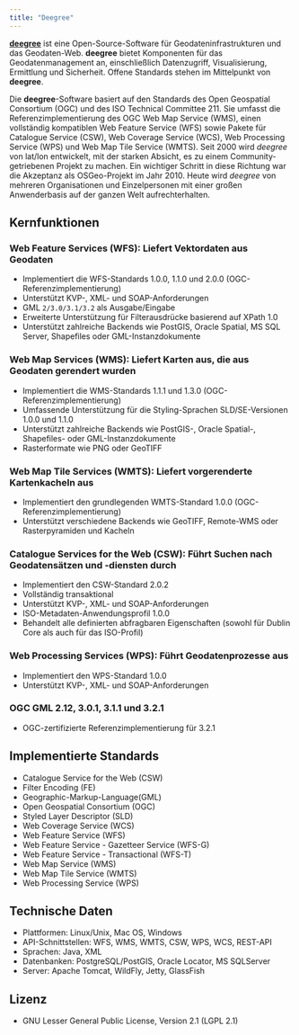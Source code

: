 ```yaml
---
title: "Deegree"
---
```


[**deegree**](http://www.deegree.org) ist eine Open-Source-Software für Geodateninfrastrukturen und das Geodaten-Web. **deegree** bietet Komponenten für das Geodatenmanagement an, einschließlich Datenzugriff, Visualisierung, Ermittlung und Sicherheit. Offene Standards stehen im Mittelpunkt von **deegree**.

Die **deegree**-Software basiert auf den Standards des Open Geospatial Consortium (OGC) und des ISO Technical Committee 211. Sie umfasst die Referenzimplementierung des OGC Web Map Service (WMS), einen vollständig kompatiblen Web Feature Service (WFS) sowie Pakete für Catalogue Service (CSW), Web Coverage Service (WCS), Web Processing Service (WPS) und Web Map Tile Service (WMTS). Seit 2000 wird *deegree* von lat/lon entwickelt, mit der starken Absicht, es zu einem Community-getriebenen Projekt zu machen. Ein wichtiger Schritt in diese Richtung war die Akzeptanz als OSGeo-Projekt im Jahr 2010. Heute wird *deegree* von mehreren Organisationen und Einzelpersonen mit einer großen Anwenderbasis auf der ganzen Welt aufrechterhalten.

## Kernfunktionen 
### Web Feature Services (WFS): Liefert Vektordaten aus Geodaten

* Implementiert die WFS-Standards 1.0.0, 1.1.0 und 2.0.0 (OGC-Referenzimplementierung)
* Unterstützt KVP-, XML- und SOAP-Anforderungen
* GML `2/3.0/3.1/3.2` als Ausgabe/Eingabe
* Erweiterte Unterstützung für Filterausdrücke basierend auf XPath 1.0
* Unterstützt zahlreiche Backends wie PostGIS, Oracle Spatial, MS SQL Server, Shapefiles oder GML-Instanzdokumente

### Web Map Services (WMS): Liefert Karten aus, die aus Geodaten gerendert wurden

* Implementiert die WMS-Standards 1.1.1 und 1.3.0 (OGC-Referenzimplementierung)
* Umfassende Unterstützung für die Styling-Sprachen SLD/SE-Versionen 1.0.0 und 1.1.0
* Unterstützt zahlreiche Backends wie PostGIS-, Oracle Spatial-, Shapefiles- oder GML-Instanzdokumente
* Rasterformate wie PNG oder GeoTIFF

### Web Map Tile Services (WMTS): Liefert vorgerenderte Kartenkacheln aus

* Implementiert den grundlegenden WMTS-Standard 1.0.0 (OGC-Referenzimplementierung)
* Unterstützt verschiedene Backends wie GeoTIFF, Remote-WMS oder Rasterpyramiden und Kacheln 

### Catalogue Services for the Web (CSW): Führt Suchen nach Geodatensätzen und -diensten durch

* Implementiert den CSW-Standard 2.0.2
* Vollständig transaktional
* Unterstützt KVP-, XML- und SOAP-Anforderungen
* ISO-Metadaten-Anwendungsprofil 1.0.0
* Behandelt alle definierten abfragbaren Eigenschaften (sowohl für Dublin Core als auch für das ISO-Profil)

### Web Processing Services (WPS): Führt Geodatenprozesse aus

* Implementiert den WPS-Standard 1.0.0
* Unterstützt KVP-, XML- und SOAP-Anforderungen

### OGC GML 2.12, 3.0.1, 3.1.1 und 3.2.1

* OGC-zertifizierte Referenzimplementierung für 3.2.1

## Implementierte Standards

* Catalogue Service for the Web (CSW) 
* Filter Encoding (FE) 
* Geographic-Markup-Language(GML) 
* Open Geospatial Consortium (OGC) 
* Styled Layer Descriptor (SLD) 
* Web Coverage Service (WCS) 
* Web Feature Service (WFS)
* Web Feature Service - Gazetteer Service (WFS-G) 
* Web Feature Service - Transactional (WFS-T) 
* Web Map Service (WMS) 
* Web Map Tile Service (WMTS) 
* Web Processing Service (WPS)

## Technische Daten

* Plattformen: Linux/Unix, Mac OS, Windows
* API-Schnittstellen: WFS, WMS, WMTS, CSW, WPS, WCS, REST-API
* Sprachen: Java, XML
* Datenbanken: PostgreSQL/PostGIS, Oracle Locator, MS SQLServer
* Server: Apache Tomcat, WildFly, Jetty, GlassFish

## Lizenz

* GNU Lesser General Public License, Version 2.1 (LGPL 2.1)